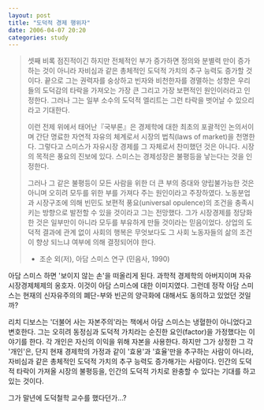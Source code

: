 ```yaml
---
layout: post
title: "도덕적 경제 행위자"
date: 2006-04-07 20:20
categories: study
---
```


> 셋째 비록 점진적이긴 하지만 전체적인 부가 증가하면 정의와 분별력 만이 증가하는 것이 아니라 자비심과 같은 총체적인 도덕적 가치의 추구 능력도 증가할 것이다. 끝으로 그는 권력자를 숭상하고 빈자와 비천한자를 경멸하는 성향은 우리들의 도덕감의 타락을 가져오는 가장 큰 그리고 가장 보편적인 원인이러라고 인정한다. 그러나 그는 일부 소수의 도덕적 엘리트는 그런 타락을 벗어날 수 있으리라고 기대한다.
> 
> 이런 전제 위에서 태어난『국부론』은 경제학에 대한 최초의 포괄적인 논의서이며 간단 명료한 자연적 자유의 체계로서 시장의 법칙(laws of market)을 천명한다. 그렇다고 스미스가 자유시장 경제를 그 자체로서 찬미했던 것은 아니다. 시장의 목적은 풍요의 진보에 있다. 스미스는 경제성장은 불평등을 낳는다는 것을 인정한다. 
> 
> 그러나 그 같은 불평등이 모든 사람을 위한 더 큰 부의 증대와 양립불가능한 것은 아니며 오히려 모두를 위한 부를 가져다 주는 원인이라고 주장하였다. 노동분업과 시장구조에 의해 빈민도 보편적 풍요(universal opulence)의 조건을 충족시키는 방향으로 발전할 수 있을 것이라고 그는 전망했다. 그가 시장경제를 정당화한 것은 일부만이 아니라 모두를 부유하게 만들 것이라는 믿음이었다. 상업의 도덕적 결과에 관계 없이 사회의 행복은 무엇보다도 그 사회 노동자들의 삶의 조건이 향상 되느냐 여부에 의해 결정되어야 한다.
> 
> - 조순 외(저), 아담 스미스 연구 (민음사, 1990)

아담 스미스 하면 '보이지 않는 손'을 떠올리게 된다. 과학적 경제학의 아버지이며 자유시장경제체제의 옹호자. 이것이 아담 스미스에 대한 이미지였다. 그런데 정작 아담 스미스는 현재의 신자유주의의 폐단-부와 빈곤의 양극화에 대해서도 동의하고 있었던 것일까?

리치 디보스는 '더불어 사는 자본주의'라는 책에서 아담 스미스는 냉혈한이 아니었다고 변호한다. 그는 오히려 동정심과 도덕적 가치라는 순진한 요인(factor)을 가정했다는 이야기를 한다. 각 개인은 자신의 이익을 위해 자본을 사용한다. 하지만 그가 상정한 그 각 '개인'은, 단지 현재 경제학의 가정과 같이 '효용'과 '효율'만을 추구하는 사람이 아니라, 자비심과 같은 총체적인 도덕적 가치의 추구 능력도 증가해가는 사람이다. 인간의 도덕적 타락이 가져올 시장의 불평등을, 인간의 도덕적 가치로 완충할 수 있다는 기대를 하고 있는 것이다.

그가 말년에 도덕철학 교수를 했다던가...?
